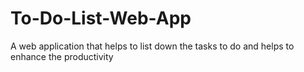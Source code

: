 # To-Do-List-Web-App

A web application that helps to list down the tasks to do and helps to enhance the productivity
